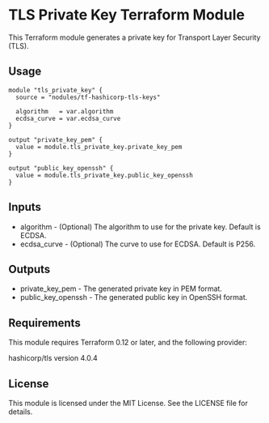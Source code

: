 # TLS Private Key Terraform Module

This Terraform module generates a private key for Transport Layer Security (TLS).

## Usage

```hcl
module "tls_private_key" {
  source = "nodules/tf-hashicorp-tls-keys"

  algorithm   = var.algorithm
  ecdsa_curve = var.ecdsa_curve
}

output "private_key_pem" {
  value = module.tls_private_key.private_key_pem
}

output "public_key_openssh" {
  value = module.tls_private_key.public_key_openssh
}
```
## Inputs
- algorithm - (Optional) The algorithm to use for the private key. Default is ECDSA.
- ecdsa_curve - (Optional) The curve to use for ECDSA. Default is P256.

## Outputs
- private_key_pem - The generated private key in PEM format.
- public_key_openssh - The generated public key in OpenSSH format.

## Requirements
This module requires Terraform 0.12 or later, and the following provider:

hashicorp/tls version 4.0.4

## License
This module is licensed under the MIT License. See the LICENSE file for details.
